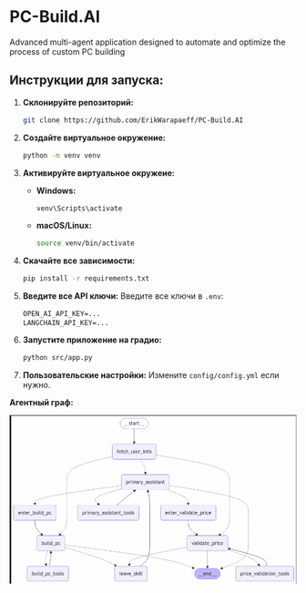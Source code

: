 # PC-Build.AI
Advanced multi-agent application designed to automate and optimize the process of custom PC building


## Инструкции для запуска:
1. **Склонируйте репозиторий:**
   ```bash
   git clone https://github.com/ErikWarapaeff/PC-Build.AI
   ```

2. **Создайте виртуальное окружение:**
   ```bash
   python -m venv venv
   ```

3. **Активируйте виртуальное окружеие:**
   - **Windows:**
     ```bash
     venv\Scripts\activate
     ```
   - **macOS/Linux:**
     ```bash
     source venv/bin/activate
     ```

4. **Скачайте все зависимости:**
   ```bash
   pip install -r requirements.txt
   ```

5. **Введите все API ключи:**
   Введите все ключи в  `.env`:
   ```
   OPEN_AI_API_KEY=...
   LANGCHAIN_API_KEY=...
   ```
6. **Запустите приложение на градио:**
   ```bash
   python src/app.py
   ```

7. **Пользовательские настройки:**
   Измените `config/config.yml` если нужно.

   


**Агентный граф:**

!['граф'](image.png)
